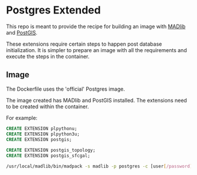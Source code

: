 # Postgres Extended

This repo is meant to provide the recipe for building an image with
[MADlib](https://madlib.apache.org) and [PostGIS](https://postgis.net/).

These extensions require certain steps to happen post database initialization.
It is simpler to prepare an image with all the requirements and execute the
steps in the container. 

## Image

The Dockerfile uses the 'official' Postgres image.

The image created has MADlib and PostGIS installed.
The extensions need to be created within the container.

For example:

```sql
CREATE EXTENSION plpythonu;
CREATE EXTENSION plpython3u;
CREATE EXTENSION postgis;
                                
CREATE EXTENSION postgis_topology;
CREATE EXTENSION postgis_sfcgal;
```

```bash
/usr/local/madlib/bin/madpack -s madlib -p postgres -c [user[/password]@][host][:port][/database] install
```
